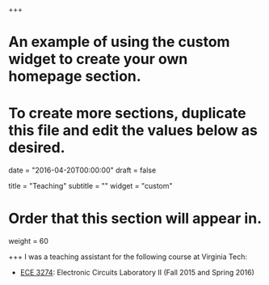 +++
# An example of using the custom widget to create your own homepage section.
# To create more sections, duplicate this file and edit the values below as desired.

date = "2016-04-20T00:00:00"
draft = false

title = "Teaching"
subtitle = ""
widget = "custom"

# Order that this section will appear in.
weight = 60

+++
I was a teaching assistant for the following course at Virginia Tech:

- [ECE 3274](https://www.ece.vt.edu/undergrad/courses/3274): Electronic Circuits Laboratory II (Fall 2015 and Spring 2016)